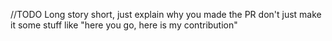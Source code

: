 //TODO
Long story short, just explain why you made the PR don't just make it some stuff like "here you go, here is my contribution"
